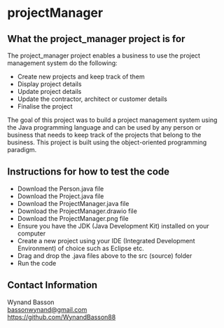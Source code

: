 # projectManager
## What the project_manager project is for
The project_manager project enables a business to use the project management system do the following:
* Create new projects and keep track of them
* Display project details
* Update project details
* Update the contractor, architect or customer details
* Finalise the project

The goal of this project was to build a project management system using the Java programming language and can be used by any person or business that needs to keep track of the projects that belong to the business.
This project is built using the object-oriented programming paradigm.

## Instructions for how to test the code
* Download the Person.java file
* Download the Project.java file
* Download the ProjectManager.java file
* Download the ProjectManager.drawio file
* Download the ProjectManager.png file
* Ensure you have the JDK (Java Development Kit) installed on your computer
* Create a new project using your IDE (Integrated Development Environment) of choice such as Eclipse etc.
* Drag and drop the .java files above to the src (source) folder
* Run the code

## Contact Information
Wynand Basson  
bassonwynand@gmail.com  
https://github.com/WynandBasson88
